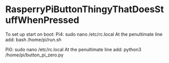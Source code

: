# RasperryPiButtonThingyThatDoesStuffWhenPressed
To set up start on boot:
Pi4: sudo nano /etc/rc.local
At the penultimate line add: bash /home/pi/run.sh

Pi0: sudo nano /etc/rc.local
At the penultimate line add: python3 /home/pi/button_pi_zero.py
